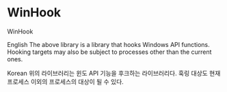 # WinHook
WinHook

English
The above library is a library that hooks Windows API functions. Hooking targets may also be subject to processes other than the current ones.

Korean
위의 라이브러리는 윈도 API 기능을 후크하는 라이브러리다. 훅링 대상도 현재 프로세스 이외의 프로세스의 대상이 될 수 있다.
